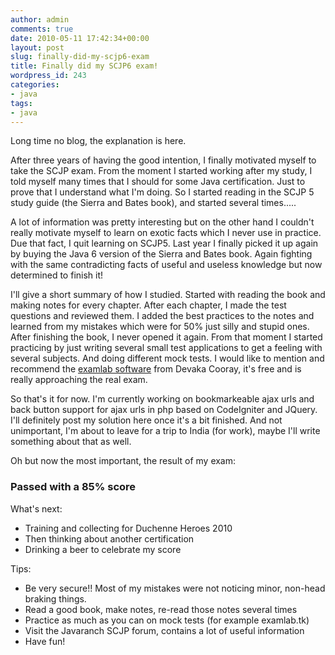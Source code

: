 ```yaml
---
author: admin
comments: true
date: 2010-05-11 17:42:34+00:00
layout: post
slug: finally-did-my-scjp6-exam
title: Finally did my SCJP6 exam!
wordpress_id: 243
categories:
- java
tags:
- java
---
```


Long time no blog, the explanation is here.

After three years of having the good intention, I finally motivated myself to take the SCJP exam. From the moment I started working after my study, I told myself many times that I should for some Java certification. Just to prove that I understand what I'm doing. So I started reading in the SCJP 5 study guide (the Sierra and Bates book), and started several times.....

A lot of information was pretty interesting but on the other hand I couldn't really motivate myself to learn on exotic facts which I never use in practice. Due that fact, I quit learning on SCJP5. Last year I finally picked it up again by buying the Java 6 version of the Sierra and Bates book. Again fighting with the same contradicting facts of useful and useless knowledge but now determined to finish it!

I'll give a short summary of how I studied. Started with reading the book and making notes for every chapter. After each chapter, I made the test questions and reviewed them. I added the best practices to the notes and learned from my mistakes which were for 50% just silly and stupid ones. After finishing the book, I never opened it again. From that moment I started practicing by just writing several small test applications to get a feeling with several subjects. And doing different mock tests. I would like to mention and recommend the [examlab software](http://examlab.tk/) from Devaka Cooray, it's free and is really approaching the real exam.

So that's it for now. I'm currently working on bookmarkeable ajax urls and back button support for ajax urls in php based on CodeIgniter and JQuery. I'll definitely post my solution here once it's a bit finished. And not unimportant, I'm about to leave for a trip to India (for work), maybe I'll write something about that as well.

Oh but now the most important, the result of my exam:


### **Passed with a 85% score**

What's next:

  * Training and collecting for Duchenne Heroes 2010
  * Then thinking about another certification
  * Drinking a beer to celebrate my score

Tips:

  * Be very secure!! Most of my mistakes were not noticing minor, non-head braking things.
  * Read a good book, make notes, re-read those notes several times
  * Practice as much as you can on mock tests (for example examlab.tk)
  * Visit the Javaranch SCJP forum, contains a lot of useful information
  * Have fun!


